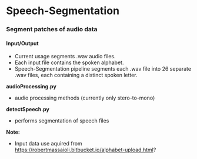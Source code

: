 # Speech-Segmentation

### Segment patches of audio data ###

#### Input/Output ####
- Current usage segments .wav audio files.
- Each input file contains the spoken alphabet.
- Speech-Segmentation pipeline segments each .wav file into 26 separate .wav files, each containing a distinct spoken letter.  

**audioProcessing.py**
  - audio processing methods (currently only stero-to-mono)
  
**detectSpeech.py**
  - performs segmentation of speech files 

**Note:**
- Input data use aquired from https://robertmassaioli.bitbucket.io/alphabet-upload.html?
